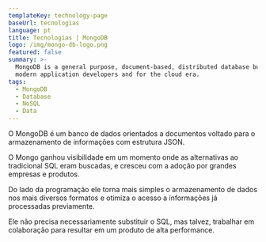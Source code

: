 ```yaml
---
templateKey: technology-page
baseUrl: tecnologias
language: pt
title: Tecnologias | MongoDB
logo: /img/mongo-db-logo.png
featured: false
summary: >-
  MongoDB is a general purpose, document-based, distributed database built for
  modern application developers and for the cloud era. 
tags:
  - MongoDB
  - Database
  - NoSQL
  - Data
---
```

O MongoDB é um banco de dados orientados a documentos voltado para o armazenamento de informações com estrutura JSON.

O Mongo ganhou visibilidade em um momento onde as alternativas ao tradicional SQL eram buscadas, e cresceu com a adoção por grandes empresas e produtos.

Do lado da programação ele torna mais simples o armazenamento de dados nos mais diversos formatos e otimiza o acesso a informações já processadas previamente.

Ele não precisa necessariamente substituir o SQL, mas talvez, trabalhar em colaboração para resultar em um produto de alta performance.
